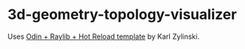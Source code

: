 # 3d-geometry-topology-visualizer

Uses [Odin + Raylib + Hot Reload template](https://github.com/karl-zylinski/odin-raylib-hot-reload-game-template) by Karl Zylinski.
